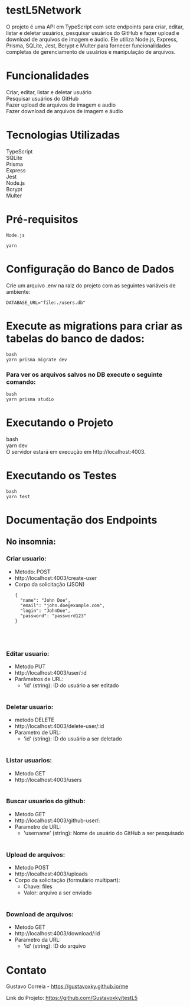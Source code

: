 # testL5Network
O projeto é uma API em TypeScript com sete endpoints para criar, editar, listar e deletar usuários, pesquisar usuários do GitHub e fazer upload e download de arquivos de imagem e áudio. Ele utiliza Node.js, Express, Prisma, SQLite, Jest, Bcrypt e Multer para fornecer funcionalidades completas de gerenciamento de usuários e manipulação de arquivos.

# Funcionalidades
Criar, editar, listar e deletar usuário </br>
Pesquisar usuários do GitHub </br>
Fazer upload de arquivos de imagem e audio </br>
Fazer download de arquivos de imagem e áudio </br>

# Tecnologias Utilizadas
TypeScript </br>
SQLite </br>
Prisma </br>
Express </br>
Jest </br>
Node.js </br>
Bcrypt </br>
Multer </br>

# Pré-requisitos
```
Node.js
``` 
```
yarn
```

# Configuração do Banco de Dados
Crie um arquivo .env na raiz do projeto com as seguintes variáveis de ambiente:

```
DATABASE_URL="file:./users.db"
``` 

# Execute as migrations para criar as tabelas do banco de dados:

```
bash
yarn prisma migrate dev
``` 
### Para ver os arquivos salvos no DB execute o seguinte comando:
```
bash
yarn prisma studio
```

# Executando o Projeto

bash </br>
yarn dev </br>
O servidor estará em execução em http://localhost:4003.

# Executando os Testes

```
bash
yarn test
``` 

# Documentação dos Endpoints
 ## No insomnia: </br>
 ### Criar usuario:  </br>
- Metodo: POST
- http://localhost:4003/create-user
- Corpo da solicitação (JSON) </br>
  ```
  {
    "name": "John Doe",
    "email": "john.doe@example.com",
    "login": "JohnDoe",
    "password": "password123"
  }
  ``` 
  </br> </br>
 ### Editar usuario: 
 - Metodo PUT 
 - http://localhost:4003/user/:id
 - Parâmetros de URL:
   - 'id' (string): ID do usuário a ser editado </br> </br>
 
 ### Deletar usuario: 
 - metodo DELETE
 - http://localhost:4003/delete-user/:id
 - Parametro de URL: 
   - 'id' (string): ID do usuário a ser deletado </br> </br>
 
 ### Listar usuarios:
 - Metodo GET
 - http://localhost:4003/users </br> </br>
 
 ### Buscar usuarios do github:
 - Metodo GET 
 - http://localhost:4003/github-user/:
 - Parametro de URL: 
   - 'username' (string): Nome de usuário do GitHub a ser pesquisado </br> </br>
   
 ### Upload de arquivos:
 - Metodo POST 
 - http://localhost:4003/uploads
 - Corpo da solicitação (formulário multipart):
   - Chave: files 
   - Valor: arquivo a ser enviado </br> </br>
   
 ### Download de arquivos: 
 - Metodo GET
 - http://localhost:4003/download/:id
 - Parametro da URL:
   - 'id' (string): ID do arquivo
   
      

# Contato
Gustavo Correia - https://gustavoxky.github.io/me

Link do Projeto: https://github.com/Gustavoxky/testL5
